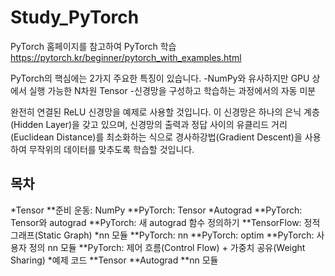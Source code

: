 # Study_PyTorch

PyTorch 홈페이지를 참고하여 PyTorch 학습
https://pytorch.kr/beginner/pytorch_with_examples.html

PyTorch의 핵심에는 2가지 주요한 특징이 있습니다.
-NumPy와 유사하지만 GPU 상에서 실행 가능한 N차원 Tensor
-신경망을 구성하고 학습하는 과정에서의 자동 미분

완전히 연결된 ReLU 신경망을 예제로 사용할 것입니다. 이 신경망은 하나의 은닉 계층(Hidden Layer)을 갖고 있으며, 신경망의 출력과 정답 사이의 유클리드 거리(Euclidean Distance)를 최소화하는 식으로 경사하강법(Gradient Descent)을 사용하여 무작위의 데이터를 맞추도록 학습할 것입니다.

## 목차
*Tensor
**준비 운동: NumPy
**PyTorch: Tensor
*Autograd
**PyTorch: Tensor와 autograd
**PyTorch: 새 autograd 함수 정의하기
**TensorFlow: 정적 그래프(Static Graph)
*nn 모듈
**PyTorch: nn
**PyTorch: optim
**PyTorch: 사용자 정의 nn 모듈
**PyTorch: 제어 흐름(Control Flow) + 가중치 공유(Weight Sharing)
*예제 코드
**Tensor
**Autograd
**nn 모듈
